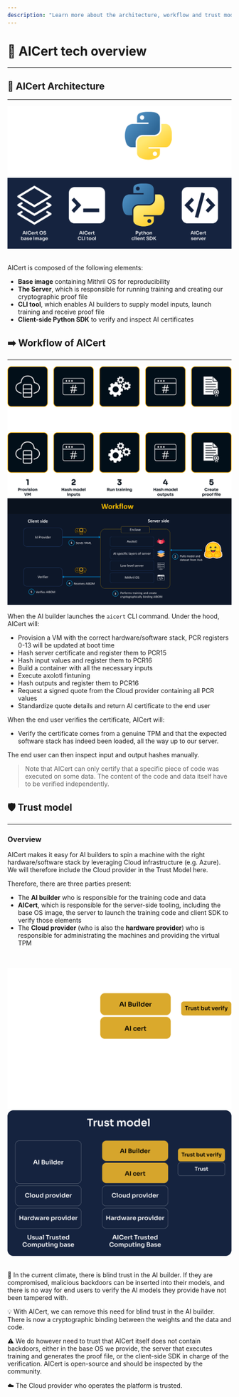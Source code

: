 ```yaml
---
description: "Learn more about the architecture, workflow and trust model of AICert"
---
```


# 📜 AICert tech overview
________________________________________________________

## 🧰 AICert Architecture
________________________________________________________

![toolkit-dark](../../assets/toolkit-dark.png#only-dark)
![toolkit-light](../../assets/toolkit.png#only-light)
</br></br>

AICert is composed of the following elements:

+ **Base image**  containing Mithril OS for reproducibility
+ **The Server**, which is responsible for running training and creating our cryptographic proof file
+ **CLI tool**, which enables AI builders to supply model inputs, launch training and receive proof file
+ **Client-side Python SDK** to verify and inspect AI certificates


## ➡️ Workflow of AICert
________________________________________________________

![under-the-hood-dark](../../assets/under-the-hood-dark.png#only-dark)
![under-the-hood-light](../../assets/under-the-hood-light.png#only-light)
</br>
![workflow](../../assets/aicert-axolotl.png)
</br>

When the AI builder launches the `aicert` CLI command. Under the hood, AICert will:

+ Provision a VM with the correct hardware/software stack, PCR registers 0-13 will be updated at boot time
+ Hash server certificate and register them to PCR15
+ Hash input values and register them to PCR16
+ Build a container with all the necessary inputs
+ Execute axolotl fintuning
+ Hash outputs and register them to PCR16
+ Request a signed quote from the Cloud provider containing all PCR values
+ Standardize quote details and return AI certificate to the end user

When the end user verifies the certificate, AICert will:

+ Verify the certificate comes from a genuine TPM and that the expected software stack has indeed been loaded, all the way up to our server.

The end user can then inspect input and output hashes manually.

> Note that AICert can only certify that a specific piece of code was executed on some data. The content of the code and data itself have to be verified independently.

## 🛡️ Trust model
________________________________________________________

### Overview

AICert makes it easy for AI builders to spin a machine with the right hardware/software stack by leveraging Cloud infrastructure (e.g. Azure). We will therefore include the Cloud provider in the Trust Model here. 

Therefore, there are three parties present:

+ The **AI builder** who is responsible for the training code and data
+ **AICert**, which is responsible for the server-side tooling, including the base OS image, the server to launch the training code and client SDK to verify those elements
+ The **Cloud provider** (who is also the **hardware provider**) who is responsible for administrating the machines and providing the virtual TPM

</br></br>
![trust-model-dark](../../assets/trust-model-dark.png#only-dark)
![trust-model-light](../../assets/trust-model.png#only-light)
</br></br>

🚩 In the current climate, there is blind trust in the AI builder. If they are compromised, malicious backdoors can be inserted into their models, and there is no way for end users to verify the AI models they provide have not been tampered with.

💡 With AICert, we can remove this need for blind trust in the AI builder. There is now a cryptographic binding between the weights and the data and code.

⚠️ We do however need to trust that AICert itself does not contain backdoors, either in the base OS we provide, the server that executes training and generates the proof file, or the client-side SDK in charge of the verification. AICert is open-source and should be inspected by the community.

☁️ The Cloud provider who operates the platform is trusted.